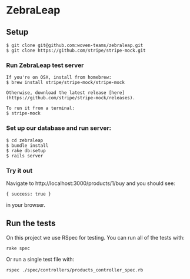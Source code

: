 # ZebraLeap

## Setup

    $ git clone git@github.com:woven-teams/zebraleap.git
    $ git clone https://github.com/stripe/stripe-mock.git

### Run ZebraLeap test server

    If you're on OSX, install from homebrew:
    $ brew install stripe/stripe-mock/stripe-mock

    Otherwise, download the latest release [here](https://github.com/stripe/stripe-mock/releases).

    To run it from a terminal:
    $ stripe-mock

### Set up our database and run server:

    $ cd zebraleap
    $ bundle install
    $ rake db:setup
    $ rails server

### Try it out

Navigate to http://localhost:3000/products/1/buy and you should see:

    { success: true }

in your browser.

## Run the tests

On this project we use RSpec for testing. You can run all of the tests with:

`rake spec`

Or run a single test file with:

`rspec ./spec/controllers/products_controller_spec.rb`
